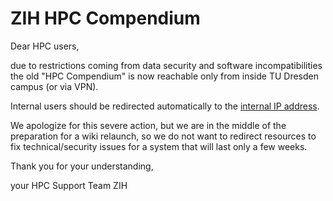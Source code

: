 # ZIH HPC Compendium

Dear HPC users,

due to restrictions coming from data security and software incompatibilities the old "HPC Compendium" is now reachable only from inside TU Dresden campus (or via VPN). 

Internal users should be redirected automatically to the [internal IP address](http://141.76.17.11/hpc-wiki/bin/view/Compendium).

We apologize for this severe action, but we are in the middle of the preparation for a wiki relaunch, so we do not want to redirect resources to fix technical/security issues for a system that will last only a few weeks. 

Thank you for your understanding,

your HPC Support Team ZIH

